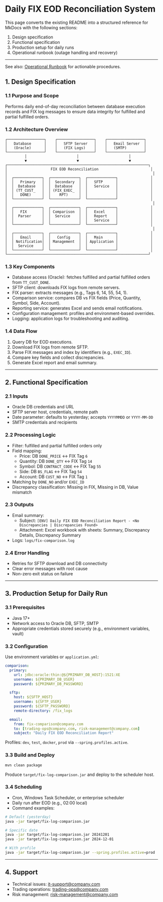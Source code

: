 # Daily FIX EOD Reconciliation System

This page converts the existing README into a structured reference for MkDocs with the following sections:

1. Design specification
2. Functional specification
3. Production setup for daily runs
4. Operational runbook (outage handling and recovery)

---

See also: [Operational Runbook](operational-runbook.md) for actionable procedures.

## 1. Design Specification

### 1.1 Purpose and Scope
Performs daily end-of-day reconciliation between database execution records and FIX log messages to ensure data integrity for fulfilled and partial fulfilled orders.

### 1.2 Architecture Overview

```
┌─────────────────┐    ┌─────────────────┐    ┌─────────────────┐
│   Database      │    │   SFTP Server   │    │   Email Server  │
│   (Oracle)      │    │   (FIX Logs)    │    │   (SMTP)        │
└─────────────────┘    └─────────────────┘    └─────────────────┘
         │                       │                       │
         ▼                       ▼                       ▼
┌─────────────────────────────────────────────────────────────────┐
│                    FIX EOD Reconciliation                        │
│                                                                   │
│  ┌─────────────┐  ┌─────────────┐  ┌─────────────┐               │
│  │   Primary   │  │  Secondary  │  │   SFTP      │               │
│  │  Database   │  │  Database   │  │   Service   │               │
│  │ (TT_CUST_   │  │ (FIX_EXEC_  │  │             │               │
│  │   DONE)     │  │    RPT)     │  │             │               │
│  └─────────────┘  └─────────────┘  └─────────────┘               │
│                                                                   │
│  ┌─────────────┐  ┌─────────────┐  ┌─────────────┐               │
│  │   FIX       │  │ Comparison  │  │   Excel     │               │
│  │  Parser     │  │  Service    │  │   Report    │               │
│  │             │  │             │  │   Service   │               │
│  └─────────────┘  └─────────────┘  └─────────────┘               │
│                                                                   │
│  ┌─────────────┐  ┌─────────────┐  ┌─────────────┐               │
│  │   Email     │  │   Config    │  │   Main      │               │
│  │ Notification│  │ Management  │  │ Application │               │
│  │  Service    │  │             │  │             │               │
│  └─────────────┘  └─────────────┘  └─────────────┘               │
└─────────────────────────────────────────────────────────────────┘
```

### 1.3 Key Components
- Database access (Oracle): fetches fulfilled and partial fulfilled orders from `TT_CUST_DONE`.
- SFTP client: downloads FIX logs from remote servers.
- FIX parser: extracts messages (e.g., Tags 6, 14, 55, 54, 1).
- Comparison service: compares DB vs FIX fields (Price, Quantity, Symbol, Side, Account).
- Reporting service: generates Excel and sends email notifications.
- Configuration management: profiles and environment-based overrides.
- Logging: application logs for troubleshooting and auditing.

### 1.4 Data Flow
1. Query DB for EOD executions.
2. Download FIX logs from remote SFTP.
3. Parse FIX messages and index by identifiers (e.g., `EXEC_ID`).
4. Compare key fields and collect discrepancies.
5. Generate Excel report and email summary.

---

## 2. Functional Specification

### 2.1 Inputs
- Oracle DB credentials and URL
- SFTP server host, credentials, remote path
- Date parameter: defaults to yesterday; accepts `YYYYMMDD` or `YYYY-MM-DD`
- SMTP credentials and recipients

### 2.2 Processing Logic
- Filter: fulfilled and partial fulfilled orders only
- Field mapping:
  - Price: DB `DONE_PRICE` ↔ FIX Tag `6`
  - Quantity: DB `DONE_QTY` ↔ FIX Tag `14`
  - Symbol: DB `CONTRACT_CODE` ↔ FIX Tag `55`
  - Side: DB `BS_FLAG` ↔ FIX Tag `54`
  - Account: DB `CUST_NO` ↔ FIX Tag `1`
- Matching by `DONE_NO` and/or `EXEC_ID`
- Discrepancy classification: Missing in FIX, Missing in DB, Value mismatch

### 2.3 Outputs
- Email summary:
  - Subject: `[ENV] Daily FIX EOD Reconciliation Report - <No Discrepancies | Discrepancies Found>`
  - Attachment: Excel workbook with sheets: Summary, Discrepancy Details, Discrepancy Summary
- Logs: `logs/fix-comparison.log`

### 2.4 Error Handling
- Retries for SFTP download and DB connectivity
- Clear error messages with root cause
- Non-zero exit status on failure

---

## 3. Production Setup for Daily Run

### 3.1 Prerequisites
- Java 17+
- Network access to Oracle DB, SFTP, SMTP
- Appropriate credentials stored securely (e.g., environment variables, vault)

### 3.2 Configuration
Use environment variables or `application.yml`:

```yaml
comparison:
  primary:
    url: jdbc:oracle:thin:@${PRIMARY_DB_HOST}:1521:XE
    username: ${PRIMARY_DB_USER}
    password: ${PRIMARY_DB_PASSWORD}

  sftp:
    host: ${SFTP_HOST}
    username: ${SFTP_USER}
    password: ${SFTP_PASSWORD}
    remote-directory: /fix_logs

  email:
    from: fix-comparison@company.com
    to: [trading-ops@company.com, risk-management@company.com]
    subject: "Daily FIX EOD Reconciliation Report"
```

Profiles: `dev`, `test`, `docker`, `prod` via `--spring.profiles.active`.

### 3.3 Build and Deploy
```bash
mvn clean package
```
Produce `target/fix-log-comparison.jar` and deploy to the scheduler host.

### 3.4 Scheduling
- Cron, Windows Task Scheduler, or enterprise scheduler
- Daily run after EOD (e.g., 02:00 local)
- Command examples:
```bash
# Default (yesterday)
java -jar target/fix-log-comparison.jar

# Specific date
java -jar target/fix-log-comparison.jar 20241201
java -jar target/fix-log-comparison.jar 2024-12-01

# With profile
java -jar target/fix-log-comparison.jar --spring.profiles.active=prod
```

---

## 4. Support
- Technical issues: it-support@company.com
- Trading operations: trading-ops@company.com
- Risk management: risk-management@company.com
